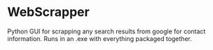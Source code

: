 # WebScrapper
Python GUI for scrapping any search results from google for contact information. Runs in an .exe with everything packaged together.
